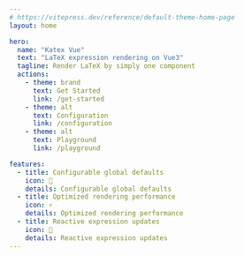 ```yaml
---
# https://vitepress.dev/reference/default-theme-home-page
layout: home

hero:
  name: "Katex Vue"
  text: "LaTeX expression rendering on Vue3"
  tagline: Render LaTeX by simply one component
  actions:
    - theme: brand
      text: Get Started
      link: /get-started
    - theme: alt
      text: Configuration
      link: /configuration
    - theme: alt
      text: Playground
      link: /playground

features:
  - title: Configurable global defaults
    icon: 🔧
    details: Configurable global defaults
  - title: Optimized rendering performance
    icon: ⚡️
    details: Optimized rendering performance
  - title: Reactive expression updates
    icon: 🔄
    details: Reactive expression updates
---
```


